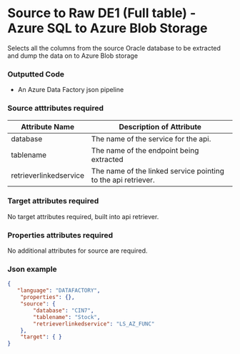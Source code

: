 # Source to Raw DE1 (Full table) - Azure SQL to Azure Blob Storage

Selects all the columns from the source Oracle database to be extracted and dump the data on to Azure Blob storage

### Outputted Code

- An Azure Data Factory json pipeline

### Source atttributes required

Attribute Name | Description of Attribute
-------------- | ------------------------
database | The name of the service for the api.
tablename | The name of the endpoint being extracted
retrieverlinkedservice | The name of the linked service pointing to the api retriever.

### Target attributes required

No target attributes required, built into api retriever.

### Properties attributes required

No additional attributes for source are required.

### Json example

```json
{
   "language": "DATAFACTORY",
    "properties": {},
    "source": {
        "database": "CIN7",
        "tablename": "Stock",
        "retrieverlinkedservice": "LS_AZ_FUNC"
    },
    "target": { } 
}
```